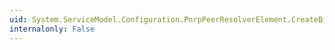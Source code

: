 ```yaml
---
uid: System.ServiceModel.Configuration.PnrpPeerResolverElement.CreateBindingElement
internalonly: False
---
```

